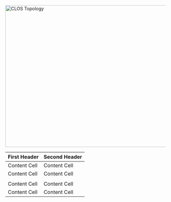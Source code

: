
<img width="856" height="447" alt="CLOS Topology" src="https://github.com/user-attachments/assets/2cec1e62-7e40-4515-90d7-f09c9b1897f7" />


| First Header  | Second Header |
| ------------- | ------------- |
| Content Cell  | Content Cell  |
| Content Cell  | Content Cell  |
|  | |
| Content Cell  | Content Cell  |
| Content Cell  | Content Cell  |
